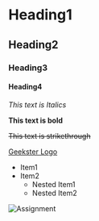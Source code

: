 # Heading1
## Heading2
### Heading3
#### Heading4

*This text is Italics*

**This text is bold**

~~This text is strikethrough~~
<!--Link-->
[Geekster Logo](https://www.google.com/search?q=geekster&rlz=1C1CHZN_enIN929IN929&sxsrf=APwXEdeANFWtV_o13LZHylTu7k4WmZh2nQ:1681210371677&source=lnms&tbm=isch&sa=X&ved=2ahUKEwiOh_zX1KH-AhXuTGwGHaTiCDgQ_AUoAXoECAIQAw&biw=1280&bih=609&dpr=1.5#imgrc=fJV2eyxkGAM_iM)

<!--UL-->
* Item1
* Item2
   * Nested Item1
   * Nested Item2

![Assignment](https://drive.google.com/file/d/1Iw4RRDmNKZB_uJIUQvfQx51R-hIBumWZ/view)













